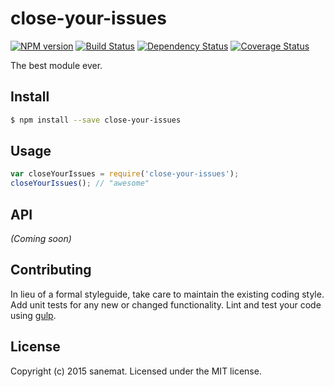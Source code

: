 # close-your-issues 
[![NPM version][npm-image]][npm-url] [![Build Status][travis-image]][travis-url] [![Dependency Status][daviddm-url]][daviddm-image] [![Coverage Status][coveralls-image]][coveralls-url]

The best module ever.


## Install

```bash
$ npm install --save close-your-issues
```


## Usage

```javascript
var closeYourIssues = require('close-your-issues');
closeYourIssues(); // "awesome"
```

## API

_(Coming soon)_


## Contributing

In lieu of a formal styleguide, take care to maintain the existing coding style. Add unit tests for any new or changed functionality. Lint and test your code using [gulp](http://gulpjs.com/).


## License

Copyright (c) 2015 sanemat. Licensed under the MIT license.



[npm-url]: https://npmjs.org/package/close-your-issues
[npm-image]: https://badge.fury.io/js/close-your-issues.svg
[travis-url]: https://travis-ci.org/sanemat/close-your-issues
[travis-image]: https://travis-ci.org/sanemat/close-your-issues.svg?branch=master
[daviddm-url]: https://david-dm.org/sanemat/close-your-issues.svg?theme=shields.io
[daviddm-image]: https://david-dm.org/sanemat/close-your-issues
[coveralls-url]: https://coveralls.io/r/sanemat/close-your-issues
[coveralls-image]: https://coveralls.io/repos/sanemat/close-your-issues/badge.png
